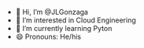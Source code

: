 - 👋 Hi, I’m @JLGonzaga
- 👀 I’m interested in Cloud Engineering
- 🌱 I’m currently learning Pyton
- 😄 Pronouns: He/his


<!---
JLGonzaga/JLGonzaga is a ✨ special ✨ repository because its `README.md` (this file) appears on your GitHub profile.
You can click the Preview link to take a look at your changes.
--->
